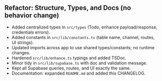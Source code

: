 ## Refactor: Structure, Types, and Docs (no behavior change)

- Added centralized types in `src/types` (Todo, enhance payload/response, credentials errors).
- Added constants in `src/lib/constants.ts` (table name, channel, routes, UI strings).
- Updated imports across app to use shared types/constants; no runtime changes.
- Hardened `src/lib/enhance.ts` typings and added TSDoc.
- Minor tidy in `src/lib/supabase.ts` with doc and validation message.
- Kept all Supabase queries, routes, and UI exactly the same.
- Documentation: expanded `README.md` and added this CHANGELOG.

